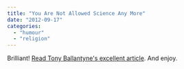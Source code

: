```yaml
---
title: "You Are Not Allowed Science Any More"
date: "2012-09-17"
categories: 
  - "humour"
  - "religion"
---
```


Brilliant! [Read Tony Ballantyne's excellent article](http://www.nature.com/nature/journal/v489/n7414/full/489170a.html "If only"). And enjoy.
